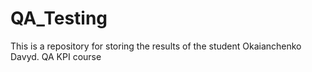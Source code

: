 # QA_Testing

This is a repository for storing the results of the student Okaianchenko Davyd. 
QA KPI course

